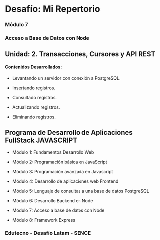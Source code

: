 # Desafío: Mi Repertorio


### Módulo 7
### Acceso a Base de Datos con Node

## Unidad: 2. Transacciones, Cursores y API REST

#### Contenidos Desarrollados:

- Levantando un servidor con conexión a PostgreSQL.

- Insertando registros.

- Consultado registros.

- Actualizando registros.

- Eliminando registros.


## Programa de Desarrollo de Aplicaciones FullStack JAVASCRIPT

- Módulo 1: Fundamentos Desarrollo Web

- Módulo 2: Programación básica en JavaScript

- Módulo 3: Programación avanzada en Javascript

- Módulo 4: Desarrollo de aplicaciones web Frontend

- Módulo 5: Lenguaje de consultas a una base de datos PostgreSQL

- Módulo 6: Desarrollo Backend en Node

- Módulo 7: Acceso a base de datos con Node

- Módulo 8: Framework Express


### Edutecno - Desafío Latam - SENCE